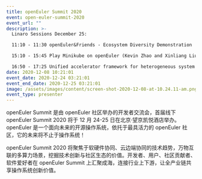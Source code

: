 ```yaml
---
title: openEuler Summit 2020
event: open-euler-summit-2020
event_url: ""
description: >-
  Linaro Sessions December 25: 

  11:10 - 11:30 openEuler&Friends - Ecosystem Diversity Demonstration  (led by Huawei, Kevin Zhao from LDCG participating)

  15:10 - 15:45 Play Minikube on openEuler (Kevin Zhao and Xinliang Liu from LDCG)

  16:50 - 17:25 Unified accelerator framework for heterogeneous system : UADK ecosystem and status (Zhangfei Gao Hisilicon Landing Team)
date: 2020-12-08 10:21:01
event_date: 2020-12-24 03:21:01
event_end_date: 2020-12-25 03:21:01
image: /assets/images/content/screen-shot-2020-12-08-at-10.24.11-am.png
event_type: presenter
---
```

openEuler Summit 是由 openEuler 社区举办的开发者交流会，首届线下 openEuler Summit 2020 将于 12 月 24-25 日在北京·望京凯悦酒店举办。openEuler 是一个面向未来的开源操作系统，依托于最具活力的 openEuler 社区，它的未来将不止于操作系统！

openEuler Summit 2020 将聚焦于软硬件协同、云边端协同的技术趋势，万物互联的多算力场景，挖掘技术创新与社区生态的价值。开发者、用户、社区贡献者、软件爱好者在 openEuler Summit 上汇聚成海，连接行业上下游，让全产业链共享操作系统创新价值。